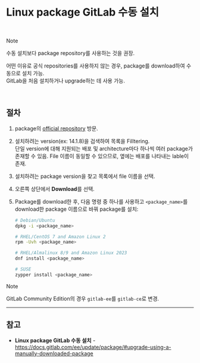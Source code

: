 # Linux package GitLab 수동 설치

<br>

> [!NOTE]
> 수동 설치보다 package repository를 사용하는 것을 권장.

어떤 이유로 공식 repositories를 사용하지 않는 경우, package를 download하여 수동으로 설치 가능.  
GitLab을 처음 설치하거나 upgrade하는 데 사용 가능.

<br>

## 절차
1. package의 [official repository](https://packages.gitlab.com/gitlab/) 방문.
2. 설치하려는 version(ex: 14.1.8)을 검색하여 목록을 Filltering.  
   단일 version에 대해 지원되는 배포 및 architecture마다 하나씩 여러 package가 존재할 수 있음. File 이름이 동일할 수 있으므로, 옆에는 배포를 나타내는 lable이 존재.
3. 설치하려는 package version을 찾고 목록에서 file 이름을 선택.
4. 오른쪽 상단에서 **Download**를 선택.
5. Package를 download한 후, 다음 명령 중 하나를 사용하고 `<package_name>`를 download한 package 이름으로 바꿔 package를 설치:

   ```bash
   # Debian/Ubuntu
   dpkg -i <package_name>

   # RHEL/CentOS 7 and Amazon Linux 2
   rpm -Uvh <package_name>

   # RHEL/Almalinux 8/9 and Amazon Linux 2023
   dnf install <package_name>

   # SUSE
   zypper install <package_name>
   ```

> [!NOTE]
> GitLab Community Edition의 경우 `gitlab-ee`를 `gitlab-ce`로 변경.

<hr>

## 참고
- **Linux package GitLab 수동 설치** - https://docs.gitlab.com/ee/update/package/#upgrade-using-a-manually-downloaded-package
